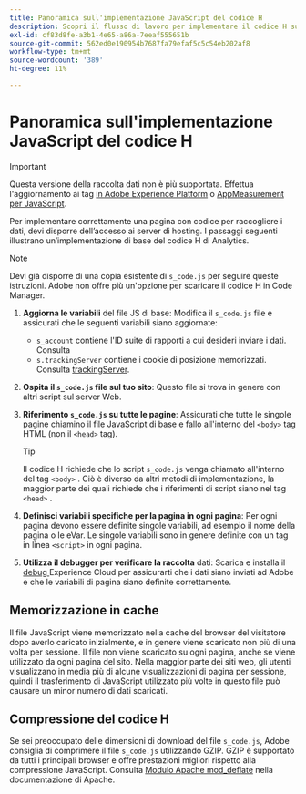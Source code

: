 ```yaml
---
title: Panoramica sull'implementazione JavaScript del codice H
description: Scopri il flusso di lavoro per implementare il codice H sul tuo sito.
exl-id: cf83d8fe-a3b1-4e65-a86a-7eeaf555651b
source-git-commit: 562ed0e190954b7687fa79efaf5c5c54eb202af8
workflow-type: tm+mt
source-wordcount: '389'
ht-degree: 11%

---
```


# Panoramica sull&#39;implementazione JavaScript del codice H

>[!IMPORTANT]
>
>Questa versione della raccolta dati non è più supportata. Effettua l&#39;aggiornamento ai tag [in Adobe Experience Platform](../../launch/overview.md) o [AppMeasurement per JavaScript](../overview.md).

Per implementare correttamente una pagina con codice per raccogliere i dati, devi disporre dell’accesso ai server di hosting. I passaggi seguenti illustrano un’implementazione di base del codice H di Analytics.

>[!NOTE]
>
>Devi già disporre di una copia esistente di `s_code.js` per seguire queste istruzioni. Adobe non offre più un&#39;opzione per scaricare il codice H in Code Manager.

1. **Aggiorna le variabili** del file JS di base: Modifica il  `s_code.js` file e assicurati che le seguenti variabili siano aggiornate:
   * `s_account` contiene l&#39;ID suite di rapporti a cui desideri inviare i dati. Consulta
   * `s.trackingServer` contiene i cookie di posizione memorizzati. Consulta [trackingServer](../../vars/config-vars/trackingserver.md).
1. **Ospita il  `s_code.js` file sul tuo sito**: Questo file si trova in genere con altri script sul server Web.
1. **Riferimento  `s_code.js` su tutte le pagine**: Assicurati che tutte le singole pagine chiamino il file JavaScript di base e fallo all&#39;interno del  `<body>` tag HTML (non il  `<head>` tag).

   >[!TIP]
   >
   >Il codice H richiede che lo script `s_code.js` venga chiamato all&#39;interno del tag `<body>` . Ciò è diverso da altri metodi di implementazione, la maggior parte dei quali richiede che i riferimenti di script siano nel tag `<head>` .
1. **Definisci variabili specifiche per la pagina in ogni pagina**: Per ogni pagina devono essere definite singole variabili, ad esempio il nome della pagina o le eVar. Le singole variabili sono in genere definite con un tag in linea `<script>` in ogni pagina.
1. **Utilizza il debugger per verificare la raccolta** dati: Scarica e installa il  [debug ](../../validate/debugger.md) Experience Cloud per assicurarti che i dati siano inviati ad Adobe e che le variabili di pagina siano definite correttamente.

## Memorizzazione in cache

Il file JavaScript viene memorizzato nella cache del browser del visitatore dopo averlo caricato inizialmente, e in genere viene scaricato non più di una volta per sessione. Il file non viene scaricato su ogni pagina, anche se viene utilizzato da ogni pagina del sito. Nella maggior parte dei siti web, gli utenti visualizzano in media più di alcune visualizzazioni di pagina per sessione, quindi il trasferimento di JavaScript utilizzato più volte in questo file può causare un minor numero di dati scaricati.

## Compressione del codice H

Se sei preoccupato delle dimensioni di download del file `s_code.js`, Adobe consiglia di comprimere il file `s_code.js` utilizzando GZIP. GZIP è supportato da tutti i principali browser e offre prestazioni migliori rispetto alla compressione JavaScript. Consulta [Modulo Apache mod_deflate](http://httpd.apache.org/docs/current/mod/mod_deflate.html) nella documentazione di Apache.
